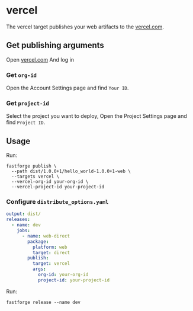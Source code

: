 # vercel

The vercel target publishes your web artifacts to the [vercel.com](https://vercel.com).

## Get publishing arguments

Open [vercel.com](https://vercel.com) And log in

### Get `org-id`

Open the Account Settings page and find `Your ID`.

### Get `project-id`

Select the project you want to deploy, Open the Project Settings page and find `Project ID`.

## Usage

Run:

```
fastforge publish \
  --path dist/1.0.0+1/hello_world-1.0.0+1-web \
  --targets vercel \
  --vercel-org-id your-org-id \
  --vercel-project-id your-project-id
```

### Configure `distribute_options.yaml`

```yaml
output: dist/
releases:
  - name: dev
    jobs:
      - name: web-direct
        package:
          platform: web
          target: direct
        publish:
          target: vercel
          args:
            org-id: your-org-id
            project-id: your-project-id
```

Run:

```
fastforge release --name dev
```
